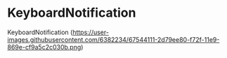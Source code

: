 # KeyboardNotification
KeyboardNotification
(https://user-images.githubusercontent.com/6382234/67544111-2d79ee80-f72f-11e9-869e-cf9a5c2c030b.png)
